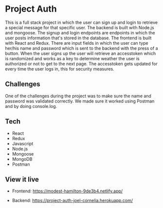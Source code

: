 # Project Auth

This is a full stack project in which the user can sign up and login to retrieve a special message for that specific user. The backend is built with Node.js and mongoose.
The signup and login endpoints are endpoints in which the user posts information that's stored in the database. The frontend is built with React and Redux. There are input fields in which the user can type her/his name and password which is sent to the backend with the press of a button. When the user signs up the user will retrieve an accesstoken which is randomized and works as a key to determine weather the user is authorized or not to get to the next page. The accesstoken gets updated for every time the user logs in, this for security measures. 

## Challenges

One of the challenges during the project was to make sure the name and password was validated correctly. We made sure it worked using Postman and by doing console.log. 

## Tech

- React
- Redux
- Javascript
- Node.js
- Mongoose
- MongoDB
- Postman

## View it live

- Frontend: https://modest-hamilton-9de3b4.netlify.app/

- Backend: https://project-auth-joel-cornelia.herokuapp.com/
